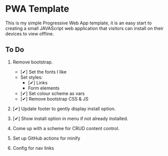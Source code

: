 # PWA Template

This is my simple Progressive Web App template, it is an easy start to creating a small JAVAScript web application that visitors can install on their devices to view offline.

## To Do
1. Remove bootstrap.
   - [✔] Set the fonts I like
   - Set styles:
      - [✔] Links
      - Form elements
   - [✔] Set colour scheme as vars
   - [✔] Remove bootstrap CSS & JS

2. [✔] Update footer to gently display install option.

3. [✔] Show install option in menu if not already installed.

4. Come up with a scheme for CRUD content control.

5. Set up GitHub actions for minify

6. Config for nav links


